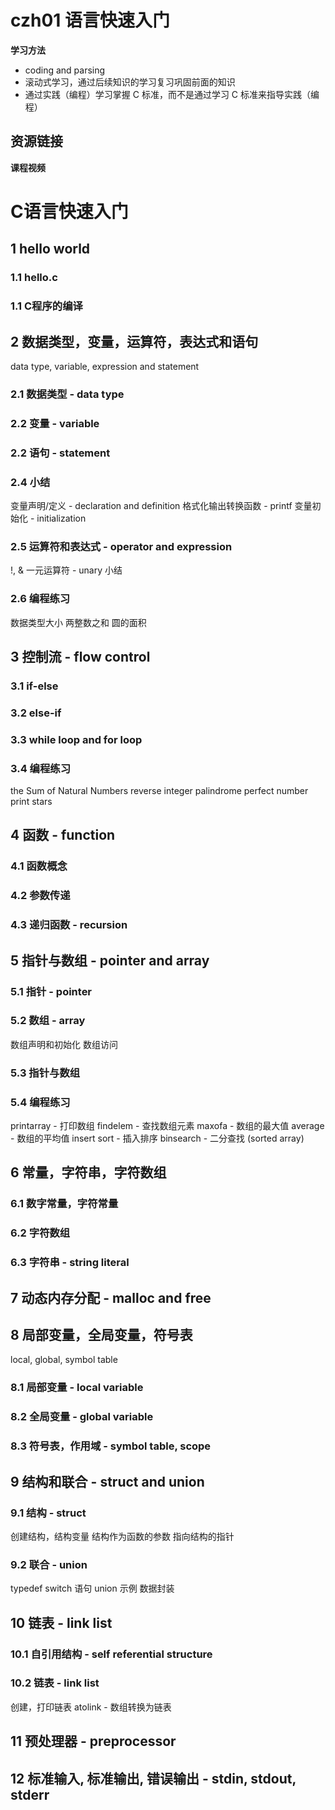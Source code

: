 
# czh01 语言快速入门
**学习方法**  
- coding and parsing  
- 滚动式学习，通过后续知识的学习复习巩固前面的知识  
- 通过实践（编程）学习掌握 C 标准，而不是通过学习 C 标准来指导实践（编程）

## 资源链接
**课程视频**  

#  C语言快速入门

## 1 hello world
### 1.1 hello.c
### 1.1 C程序的编译
## 2 数据类型，变量，运算符，表达式和语句
data type, variable, expression and statement
### 2.1 数据类型 - data type
### 2.2 变量 - variable
### 2.2 语句 - statement
### 2.4 小结
变量声明/定义 - declaration and definition
格式化输出转换函数 - printf
变量初始化 - initialization
### 2.5 运算符和表达式 - operator and expression
!, & 一元运算符 - unary
小结
### 2.6 编程练习
数据类型大小
两整数之和
圆的面积
## 3 控制流 - flow control
### 3.1 if-else
### 3.2 else-if
### 3.3 while loop and for loop
### 3.4 编程练习
the Sum of Natural Numbers
reverse integer
palindrome
perfect number
print stars
## 4 函数 - function
### 4.1 函数概念
### 4.2 参数传递
### 4.3 递归函数 - recursion
## 5 指针与数组 - pointer and array
### 5.1 指针 - pointer
### 5.2 数组 - array
数组声明和初始化
数组访问
### 5.3 指针与数组
### 5.4 编程练习
printarray - 打印数组
findelem - 查找数组元素
maxofa - 数组的最大值
average - 数组的平均值
insert sort - 插入排序
binsearch - 二分查找 (sorted array)
## 6 常量，字符串，字符数组
### 6.1 数字常量，字符常量
### 6.2 字符数组
### 6.3 字符串 - string literal
## 7 动态内存分配 - malloc and free
## 8 局部变量，全局变量，符号表
local, global, symbol table
### 8.1 局部变量 - local variable
### 8.2 全局变量 - global variable
### 8.3 符号表，作用域 - symbol table, scope
## 9 结构和联合 - struct and union
### 9.1 结构 - struct
创建结构，结构变量
结构作为函数的参数
指向结构的指针
### 9.2 联合 - union
typedef
switch 语句
union 示例
数据封装 
## 10 链表 - link list
### 10.1 自引用结构 - self referential structure
### 10.2 链表 - link list
创建，打印链表
atolink - 数组转换为链表
## 11 预处理器 - preprocessor
## 12 标准输入, 标准输出, 错误输出 - stdin, stdout, stderr

